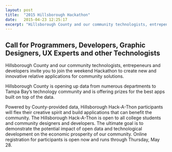 ```yaml
---
layout: post
title:  "2015 Hillsborough Hackathon"
date:   2015-04-23 12:25:17
excerpt: "Hillsborough County and our community technologists, entrepeneurs and developers invite you to join the weekend Hackathon to create new and innovative relative applications for community solutions."
---
```


<h2>
	Call for Programmers, Developers, Graphic Designers, UX Experts and other Technologists<br>
</h2>

<p class="lead">
	Hillsborough County and our community technologists, entrepeneurs and developers invite you to join the weekend Hackathon to create new and innovative relative applications for community solutions.
</p>

Hillsborough County is opening up data from numerous departments to Tampa Bay’s technology community and is offering prizes for the best apps built on top of the data.

Powered by County-provided data, Hillsborough Hack-A-Thon participants will flex their creative spirit and build applications that can benefit the community. The Hillsborough Hack-A-Thon is open to all college students and community designers and developers. The ultimate goal is to demonstrate the potential impact of open data and technological development on the economic prosperity of our community. Online registration for participants is open now and runs through Thursday, May 28.